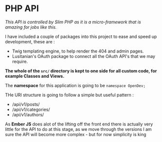 # PHP API

*This API is controlled by Slim PHP as it is a micro-framework that is amazing for jobs like this.*

I have included a couple of packages into this project to ease and speed up development, these are :

* Twig templating engine, to help render the 404 and admin pages.
* Lusitanian's OAuth package to connect all the OAuth API's that we may require.

**The whole of the `src/` directory is kept to one side for all custom code, for example Classes and Views.**

The **namespace** for this application is going to be `namespace OpenDev;`

THe URI structure is going to follow a simple but useful pattern :

* /api/v1/posts/
* /api/v1/categories/
* /api/v1/authors/

As **Ember JS** does alot of the lifting off the front end there is actually very little for the API to do at this stage, as we move through the versions I am sure the API will become more complex - but for now simplicity is king

